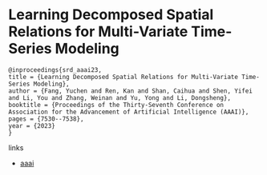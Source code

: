 # Learning Decomposed Spatial Relations for Multi-Variate Time-Series Modeling

```
@inproceedings{srd_aaai23,
title = {Learning Decomposed Spatial Relations for Multi-Variate Time-Series Modeling},
author = {Fang, Yuchen and Ren, Kan and Shan, Caihua and Shen, Yifei and Li, You and Zhang, Weinan and Yu, Yong and Li, Dongsheng},
booktitle = {Proceedings of the Thirty-Seventh Conference on Association for the Advancement of Artificial Intelligence (AAAI)},
pages = {7530--7538},
year = {2023}
}
```

links
- [aaai](https://ojs.aaai.org/index.php/AAAI/article/view/25915)
